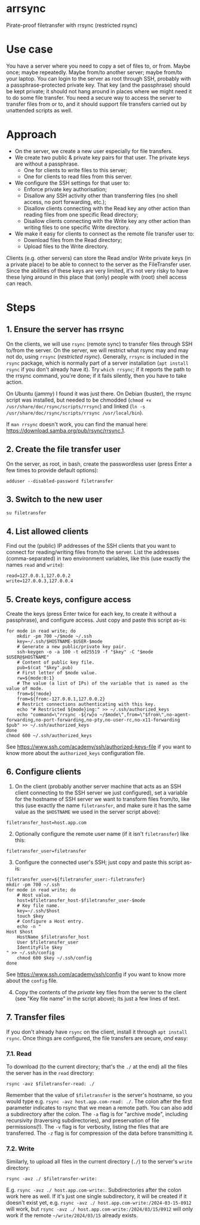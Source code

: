 # arrsync

Pirate-proof filetransfer with rrsync (restricted rsync)

# Use case

You have a server where you need to copy a set of files to, or from. Maybe once; maybe repeatedly. Maybe from/to another server; maybe from/to your laptop. You can login to the server as root through SSH, probably with a passphrase-protected private key. That key (and the passphrase) should be kept private; it should not hang around in places where we might need it to do some file transfer. You need a secure way to access the server to transfer files from or to, and it should support file transfers carried out by unattended scripts as well.

# Approach

- On the server, we create a new user especially for file transfers.
- We create two public & private key pairs for that user. The private keys are without a passphrase.
  - One for clients to write files to this server;
  - One for clients to read files from this server.
- We configure the SSH settings for that user to:
  - Enforce private key authorisation;
  - Disallow any SSH activity other than transferring files (no shell access, no port forwarding, etc.);
  - Disallow clients connecting with the Read key any other action than reading files from one specific Read directory;
  - Disallow clients connecting with the Write key any other action than writing files to one specific Write directory.
- We make it easy for clients to connect as the remote file transfer user to:
  - Download files from the Read directory;
  - Upload files to the Write directory.

Clients (e.g. other servers) can store the Read and/or Write private keys (in a private place) to be able to connect to the server as the FileTransfer user. Since the abilities of these keys are very limited, it's not very risky to have these lying around in this place that (only) people with (root) shell access can reach.

# Steps

## 1. Ensure the server has rrsync

On the clients, we will use `rsync` (remote sync) to transfer files through SSH to/from the server. On the server, we will restrict what rsync may and may not do, using `rrsync` (_restricted rsync_). Generally, `rrsync` is included in the `rsync` package, which is normally part of a server installation (`apt install rsync` if you don't already have it). Try `which rrsync`; if it reports the path to the rrsync command, you're done; if it fails silently, then you have to take action.

On Ubuntu (jammy) I found it was just there. On Debian (buster), the rrsync script was installed, but needed to be chmodded (`chmod +x /usr/share/doc/rsync/scripts/rrsync`) and linked (`ln -s /usr/share/doc/rsync/scripts/rrsync /usr/local/bin`).

If `man rrsync` doesn't work, you can find the manual here: https://download.samba.org/pub/rsync/rrsync.1.

## 2. Create the file transfer user

On the server, as root, in bash, create the passwordless user (press Enter a few times to provide default options):

```
adduser --disabled-password filetransfer
```

## 3. Switch to the new user

```
su filetransfer
```

## 4. List allowed clients

Find out the (public) IP addresses of the SSH clients that you want to connect for reading/writing files from/to the server. List the addresses (comma-separated) in two environment variables, like this (use exactly the names `read` and `write`):

```
read=127.0.0.1,127.0.0.2
write=127.0.0.3,127.0.0.4
```

## 5. Create keys, configure access

Create the keys (press Enter twice for each key, to create it without a passphrase), and configure access.
Just copy and paste this script as-is:

```
for mode in read write; do
    mkdir -pm 700 ~/$mode ~/.ssh
    key=~/.ssh/$HOSTNAME-$USER-$mode
    # Generate a new public/private key pair.
    ssh-keygen -o -a 100 -t ed25519 -f "$key" -C "$mode $USER@$HOSTNAME"
    # Content of public key file.
    pub=$(cat "$key".pub)
    # First letter of $mode value.
    rw=${mode:0:1}
    # The value (a list of IPs) of the variable that is named as the value of mode.
    from=${!mode}
    from=${from:-127.0.0.1,127.0.0.2}
    # Restrict connections authenticating with this key.
    echo "# Restricted ${mode}ing:" >> ~/.ssh/authorized_keys
    echo "command=\"rrsync -${rw}o ~/$mode\",from=\"$from\",no-agent-forwarding,no-port-forwarding,no-pty,no-user-rc,no-x11-forwarding $pub" >> ~/.ssh/authorized_keys
done
chmod 600 ~/.ssh/authorized_keys
```

See https://www.ssh.com/academy/ssh/authorized-keys-file if you want to know more about the `authorized_keys` configuration file.

## 6. Configure clients

1. On the client (probably another server machine that acts as an SSH client connecting to the SSH server we just configured), set a variable for the hostname of SSH server we want to transform files from/to, like this (use exactly the name `filetransfer`, and make sure it has the same value as the `$HOSTNAME` we used in the server script above):

```
filetransfer_host=host.app.com
```

2. Optionally configure the remote user name (if it isn't `filetransfer`) like this:

```
filetransfer_user=filetransfer
```

3. Configure the connected user's SSH; just copy and paste this script as-is:

```
filetransfer_user=${filetransfer_user:-filetransfer}
mkdir -pm 700 ~/.ssh
for mode in read write; do
    # Host value.
    host=$filetransfer_host-$filetransfer_user-$mode
    # Key file name.
    key=~/.ssh/$host
    touch $key
    # Configure a Host entry.
    echo -n "
Host $host
    HostName $filetransfer_host
    User $filetransfer_user
    IdentityFile $key
" >> ~/.ssh/config
    chmod 600 $key ~/.ssh/config
done
```

See https://www.ssh.com/academy/ssh/config if you want to know more about the `config` file.

4. Copy the contents of the _private_ key files from the server to the client (see "Key file name" in the script above); its just a few lines of text.

## 7. Transfer files

If you don't already have `rsync` on the client, install it through `apt install rsync`. Once things are configured, the file transfers are secure, _and_ easy:

### 7.1. Read

To download (to the current directory; that's the `./` at the end) all the files the server has in the `read` directory:

```
rsync -avz $filetransfer-read: ./
```

Remember that the value of `$filetransfer` is the server's hostname, so you would type e.g. `rsync -avz host.app.com-read: ./`. The colon after the first parameter indicates to rsync that we mean a remote path. You can also add a subdirectory after the colon.
The `-a` flag is for "archive mode", including recursivity (traversing subdirectories), and preservation of file permissions(!). The `-v` flag is for verbosity, listing the files that are transferred. The `-z` flag is for compression of the data before transmitting it.

### 7.2. Write

Similarly, to upload all files in the current directory (`./`) to the server's `write` directory:

```
rsync -avz ./ $filetransfer-write:
```

E.g. `rsync -avz ./ host.app.com-write:`. Subdirectories after the colon work here as well. If it's just one single subdirectory, it will be created if it doesn't exist yet, e.g. `rsync -avz ./ host.app.com-write:/2024-03-15-0912` will work, but `rsync -avz ./ host.app.com-write:/2024/03/15/0912` will only work if the remote `~/write/2024/03/15` already exists.
